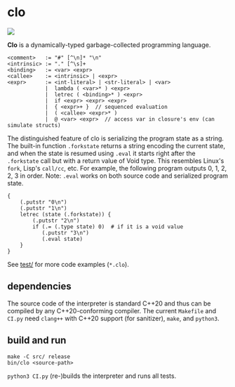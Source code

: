 # clo

![](https://github.com/sdingcn/clo/actions/workflows/CI.yml/badge.svg)

**Clo** is a dynamically-typed garbage-collected programming language.
```
<comment>   := "#" [^\n]* "\n"
<intrinsic> := "." [^\s]+
<binding>   := <var> <expr>
<callee>    := <intrinsic> | <expr>
<expr>      := <int-literal> | <str-literal> | <var>
            |  lambda ( <var>* ) <expr>
            |  letrec ( <binding>* ) <expr>
            |  if <expr> <expr> <expr>
            |  { <expr>+ }  // sequenced evaluation
            |  ( <callee> <expr>* )
            |  @ <var> <expr>  // access var in closure's env (can simulate structs)
```

The distinguished feature of clo is serializing
the program state as a string.
The built-in function `.forkstate` returns
a string encoding the current state,
and when the state is resumed using `.eval` it starts
right after the `.forkstate` call but with a return value of Void type.
This resembles Linux's `fork`, Lisp's `call/cc`, etc.
For example, the following program outputs 0, 1, 2, 2, 3 in order.
Note: `.eval` works on both source code and serialized program state.
```
{
    (.putstr "0\n")
    (.putstr "1\n")
    letrec (state (.forkstate)) {
        (.putstr "2\n")
        if (.= (.type state) 0)  # if it is a void value
           (.putstr "3\n")
           (.eval state)
    }
}
```

See [test/](test/) for more code examples (`*.clo`).

## dependencies

The source code of the interpreter
is standard C++20 and thus can be compiled
by any C++20-conforming compiler.
The current `Makefile` and `CI.py`
need `clang++` with C++20 support (for sanitizer), `make`, and `python3`.

## build and run

```
make -C src/ release
bin/clo <source-path>
```

`python3 CI.py` (re-)builds the interpreter and runs all tests.
